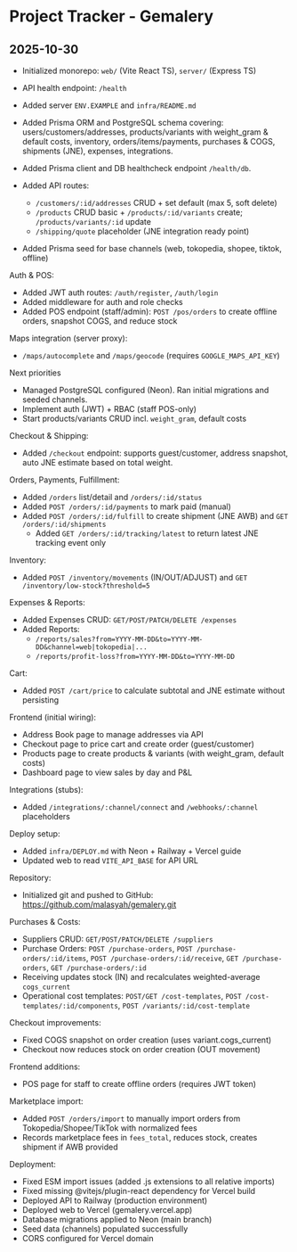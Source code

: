 # Project Tracker - Gemalery

## 2025-10-30
- Initialized monorepo: `web/` (Vite React TS), `server/` (Express TS)
- API health endpoint: `/health`
- Added server `ENV.EXAMPLE` and `infra/README.md`

- Added Prisma ORM and PostgreSQL schema covering: users/customers/addresses, products/variants with weight_gram & default costs, inventory, orders/items/payments, purchases & COGS, shipments (JNE), expenses, integrations.
- Added Prisma client and DB healthcheck endpoint `/health/db`.
- Added API routes:
  - `/customers/:id/addresses` CRUD + set default (max 5, soft delete)
  - `/products` CRUD basic + `/products/:id/variants` create; `/products/variants/:id` update
  - `/shipping/quote` placeholder (JNE integration ready point)
- Added Prisma seed for base channels (web, tokopedia, shopee, tiktok, offline)

Auth & POS:
- Added JWT auth routes: `/auth/register`, `/auth/login`
- Added middleware for auth and role checks
- Added POS endpoint (staff/admin): `POST /pos/orders` to create offline orders, snapshot COGS, and reduce stock

Maps integration (server proxy):
- `/maps/autocomplete` and `/maps/geocode` (requires `GOOGLE_MAPS_API_KEY`)

Next priorities
- Managed PostgreSQL configured (Neon). Ran initial migrations and seeded channels.
- Implement auth (JWT) + RBAC (staff POS-only)
- Start products/variants CRUD incl. `weight_gram`, default costs

Checkout & Shipping:
- Added `/checkout` endpoint: supports guest/customer, address snapshot, auto JNE estimate based on total weight.

Orders, Payments, Fulfillment:
- Added `/orders` list/detail and `/orders/:id/status`
- Added `POST /orders/:id/payments` to mark paid (manual)
- Added `POST /orders/:id/fulfill` to create shipment (JNE AWB) and `GET /orders/:id/shipments`
  - Added `GET /orders/:id/tracking/latest` to return latest JNE tracking event only

Inventory:
- Added `POST /inventory/movements` (IN/OUT/ADJUST) and `GET /inventory/low-stock?threshold=5`

Expenses & Reports:
- Added Expenses CRUD: `GET/POST/PATCH/DELETE /expenses`
- Added Reports:
  - `/reports/sales?from=YYYY-MM-DD&to=YYYY-MM-DD&channel=web|tokopedia|...`
  - `/reports/profit-loss?from=YYYY-MM-DD&to=YYYY-MM-DD`

Cart:
- Added `POST /cart/price` to calculate subtotal and JNE estimate without persisting

Frontend (initial wiring):
- Address Book page to manage addresses via API
- Checkout page to price cart and create order (guest/customer)
 - Products page to create products & variants (with weight_gram, default costs)
 - Dashboard page to view sales by day and P&L

Integrations (stubs):
- Added `/integrations/:channel/connect` and `/webhooks/:channel` placeholders

Deploy setup:
- Added `infra/DEPLOY.md` with Neon + Railway + Vercel guide
- Updated web to read `VITE_API_BASE` for API URL

Repository:
- Initialized git and pushed to GitHub: https://github.com/malasyah/gemalery.git

Purchases & Costs:
- Suppliers CRUD: `GET/POST/PATCH/DELETE /suppliers`
- Purchase Orders: `POST /purchase-orders`, `POST /purchase-orders/:id/items`, `POST /purchase-orders/:id/receive`, `GET /purchase-orders`, `GET /purchase-orders/:id`
- Receiving updates stock (IN) and recalculates weighted-average `cogs_current`
- Operational cost templates: `POST/GET /cost-templates`, `POST /cost-templates/:id/components`, `POST /variants/:id/cost-template`

Checkout improvements:
- Fixed COGS snapshot on order creation (uses variant.cogs_current)
- Checkout now reduces stock on order creation (OUT movement)

Frontend additions:
- POS page for staff to create offline orders (requires JWT token)

Marketplace import:
- Added `POST /orders/import` to manually import orders from Tokopedia/Shopee/TikTok with normalized fees
- Records marketplace fees in `fees_total`, reduces stock, creates shipment if AWB provided

Deployment:
- Fixed ESM import issues (added .js extensions to all relative imports)
- Fixed missing @vitejs/plugin-react dependency for Vercel build
- Deployed API to Railway (production environment)
- Deployed web to Vercel (gemalery.vercel.app)
- Database migrations applied to Neon (main branch)
- Seed data (channels) populated successfully
- CORS configured for Vercel domain


